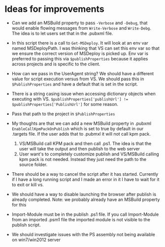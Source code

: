 
# Ideas for improvements

 - Can we add an MSBuild property to pass ```-Verbose``` and ```-Debug```, that would enable 
   flowing messages from ```Write-Verbose``` and ```Write-Debg```. The idea is to let users set that in the .pubxml file.

 - In this script there is a call to ```Get-MSDeploy```. It will look at an env var
named MSDeployPath. I was thinking that VS can set this env var so that we
ensure the correct version of MSDeploy is picked up. Env var is preferred to passing this via ```$publishProperties``` because it applies across projects and is specific to the client.

 - How can we pass in the UserAgent string? We should have a different value
for script execution versus from VS. We should pass this in ```$PublishProperties``` and have a default that is set in the script.

 - There is a string casing issue when accessing dictionary objects when executing with VS. ```$publishProperties['publishUrl'] != $publishProperties['PublishUrl']``` for some reason.

 - Pass that path to the project in ```$PublishProperties```

- My thoughts are that we can add a new MSBuild property in .pubxml ```EnableCallKpmPackOnPublish```
 which is set to true by default in our .targets file. If the user adds that to .pubmxl
it will not call kpm pack.

  1. VS/MSBuild call KPM pack and then call .ps1. The idea is that the user will take
   the output and then publish to the web server
  2. User want's to completely customize publish and VS/MSBuild calling kpm pack is
   not needed. Instead they just need the path to the source folder.


 - There should be a way to cancel the script after it has started. Currently if I have a long running script and I made an error in it I have to wait for it to exit or kill vs.

 - We should have a way to disable launching the browser after publish is already completed. Note: we probably already have an MSBuild property for this

 - Import-Module must be in the publish .ps1 file. If you call Import-Module from an imported .psm1 file the imported module is not visible to the publish script.

 - We should investigate issues with the PS assembly not being available on win7/win2012 server
